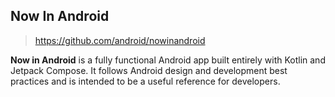 


## Now In Android

> https://github.com/android/nowinandroid

**Now in Android** is a fully functional Android app built entirely with Kotlin and Jetpack Compose. It follows Android design and development best practices and is intended to be a useful reference for developers.


<!--stackedit_data:
eyJoaXN0b3J5IjpbLTc4ODY5NjE2Nl19
-->